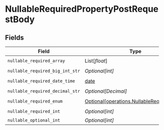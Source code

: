 # NullableRequiredPropertyPostRequestBody


## Fields

| Field                                                                                        | Type                                                                                         | Required                                                                                     | Description                                                                                  | Example                                                                                      |
| -------------------------------------------------------------------------------------------- | -------------------------------------------------------------------------------------------- | -------------------------------------------------------------------------------------------- | -------------------------------------------------------------------------------------------- | -------------------------------------------------------------------------------------------- |
| `nullable_required_array`                                                                    | List[*float*]                                                                                | :heavy_check_mark:                                                                           | N/A                                                                                          | <nil>                                                                                        |
| `nullable_required_big_int_str`                                                              | *Optional[int]*                                                                              | :heavy_check_mark:                                                                           | N/A                                                                                          | 9223372036854775807                                                                          |
| `nullable_required_date_time`                                                                | [date](https://docs.python.org/3/library/datetime.html#date-objects)                         | :heavy_check_mark:                                                                           | N/A                                                                                          | 2024-03-02T01:02:03.001Z                                                                     |
| `nullable_required_decimal_str`                                                              | *Optional[Decimal]*                                                                          | :heavy_check_mark:                                                                           | N/A                                                                                          | 3.14159265358979344719667586                                                                 |
| `nullable_required_enum`                                                                     | [Optional[operations.NullableRequiredEnum]](../../models/operations/nullablerequiredenum.md) | :heavy_check_mark:                                                                           | N/A                                                                                          | second                                                                                       |
| `nullable_required_int`                                                                      | *Optional[int]*                                                                              | :heavy_check_mark:                                                                           | N/A                                                                                          | <nil>                                                                                        |
| `nullable_optional_int`                                                                      | *Optional[int]*                                                                              | :heavy_minus_sign:                                                                           | N/A                                                                                          | 0                                                                                            |